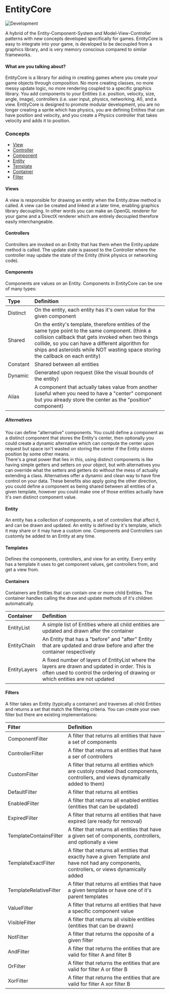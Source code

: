 EntityCore
==========

![Development](http://i4.photobucket.com/albums/y123/Freaklotr4/stage_development.png)

A hybrid of the Entity-Component-System and Model-View-Controller patterns with new concepts developed specifically for games. EntityCore is easy to integrate into your game, is developed to be decoupled from a graphics library, and is very memory conscious compared to similar frameworks.

#### What are you talking about?

EntityCore is a library for aiding in creating games where you create your game objects through composition. 
No more creating classes, no more messy update logic, no more rendering coupled to a specific graphics library.
You add components to your Entities (i.e. position, velocity, size, angle, image), controllers (i.e. user input, physics, networking, AI), and a view.
EntityCore is designed to promote modular development, you are no longer creating a sprite which has physics, you are defining Entities that can have position and velocity, and you create a Physics controller that takes velocity and adds it to position.

### Concepts
* [View](#views-)
* [Controller](#controllers-)
* [Component](#components-)
* [Entity](#entity-)
* [Template](#templates-)
* [Container](#containers-)
* [Filter](#filters-)

#### Views <a name=views/>

A view is responsible for drawing an entity when the Entity.draw method is called. A view can be created and linked at a later time, enabling graphics library decoupling. In other words you can make an OpenGL renderer for your game and a DirectX renderer which are entirely decoupled therefore easily interchangeable.

#### Controllers <a name=controllers/>

Controllers are invoked on an Entity that has them when the Entity.update method is called. The update state is passed to the Controller where the controller may update the state of the Entity (think physics or networking code).

#### Components  <a name=components/>

Components are values on an Entity. Components in EntityCore can be one of many types:  

| Type       | Definition                        |
|:---------- |:--------------------------------- |
| Distinct   | On the entity, each entity has it's own value for the given component |
| Shared     | On the entity's template, therefore entities of the same type point to the same component. (think a collision callback that gets invoked when two things collide, so you can have a different algorithm for ships and asteroids while NOT wasting space storing the callback on each entity) |
| Constant   | Shared between all entities |
| Dynamic    | Generated upon request (like the visual bounds of the entity) |
| Alias      | A component that actually takes value from another (useful when you need to have a "center" component but you already store the center as the "position" component) |

##### Alternatives

You can define "alternative" components. You could define a component as a distinct component that stores the Entity's center, then optionally you could create a dynamic alternative which can compute the center upon request but space isn't wasted on storing the center if the Entity stores position by some other means.  
There's a great power that lies in this, using distinct components is like having simple getters and setters on your object, but with alternatives you can override what the setters and getters do without the mess of actually extending a class. Alternatives offer a dynamic and clean way to have fine control on your data. These benefits also apply going the other direction, you could define a component as being shared between all entities of a given template, however you could make one of those entities actually have it's own distinct component value.

#### Entity <a name=entity/>

An entity has a collection of components, a set of controllers that affect it, and can be drawn and updated. An entity is defined by it's template, which it may share or it may have a custom one. Components and Controllers can customly be added to an Entity at any time.

#### Templates <a name=templates/>

Defines the components, controllers, and view for an entity. Every entity has a template it uses to get component values, get controllers from, and get a view from.

#### Containers <a name=containers/>

Containers are Entities that can contain one or more child Entities. The container handles calling the draw and update methods of it's children automatically.

| Container    | Definition                        |
|:------------ |:--------------------------------- |
| EntityList   | A simple list of Entities where all child entities are updated and drawn after the container |
| EntityChain  | An Entity that has a "before" and "after" Entity that are updated and draw before and after the container respectively |
| EntityLayers | A fixed number of layers of EntityList where the layers are drawn and updated in order. This is often used to control the ordering of drawing or which entities are not updated |

#### Filters <a name=filters/>

A filter takes an Entity (typically a container) and traverses all child Entities and returns a set that match the filtering criteria. You can create your own filter but there are existing implementations:

| Filter                 | Definition                        |
|:---------------------- |:--------------------------------- |
| ComponentFilter        | A filter that returns all entities that have a set of components |
| ControllerFilter       | A filter that returns all entities that have a ser of controllers |
| CustomFilter           | A filter that returns all entities which are custoly created (had components, controllers, and views dynamically added to them) |
| DefaultFilter          | A filter that returns all entities |
| EnabledFilter          | A filter that returns all enabled entities (entities that can be updated) |
| ExpiredFilter          | A filter that returns all entities that have expired (are ready for removal) |
| TemplateContainsFilter | A filter that returns all entities that have a given set of components, controllers, and optionally a view |
| TemplateExactFilter    | A filter that returns all entities that exactly have a given Template and have not had any components, controllers, or views dynamically added |
| TemplateRelativeFilter | A filter that returns all entities that have a given template or have one of it's parent templates |
| ValueFilter            | A filter that returns all entities that have a specific component value |
| VisibleFilter          | A filter that returns all visible entities (entities that can be drawn) |
| NotFilter              | A filter that returns the opposite of a given filter |
| AndFilter              | A filter that returns the entities that are valid for filter A and filter B |
| OrFilter               | A filter that returns the entities that are valid for filter A or filter B |
| XorFilter              | A filter that returns the entities that are valid for filter A xor filter B |


